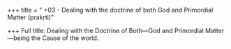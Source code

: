 +++
title = " +03 - Dealing with the doctrine of both God and Primordial Matter (prakṛti)"

+++
Full title: Dealing with the Doctrine of Both—God and Primordial Matter—being the Cause of the world.


